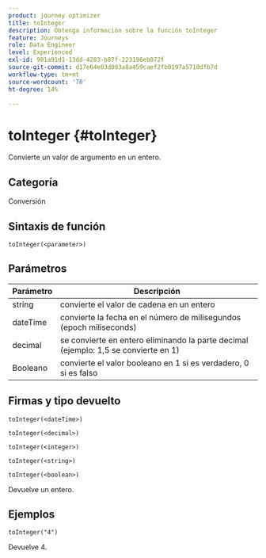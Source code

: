 ```yaml
---
product: journey optimizer
title: toInteger
description: Obtenga información sobre la función toInteger
feature: Journeys
role: Data Engineer
level: Experienced
exl-id: 901a91d1-13dd-4283-b87f-223196eb072f
source-git-commit: d17e64e03d093a8a459caef2fb0197a5710dfb7d
workflow-type: tm+mt
source-wordcount: '70'
ht-degree: 14%

---
```


# toInteger {#toInteger}

Convierte un valor de argumento en un entero.

## Categoría

Conversión

## Sintaxis de función

`toInteger(<parameter>)`

## Parámetros

| Parámetro | Descripción |
|--- |--- |
| string | convierte el valor de cadena en un entero |
| dateTime | convierte la fecha en el número de milisegundos (epoch miliseconds) |
| decimal | se convierte en entero eliminando la parte decimal (ejemplo: 1,5 se convierte en 1) |
| Booleano | convierte el valor booleano en 1 si es verdadero, 0 si es falso |

## Firmas y tipo devuelto

`toInteger(<dateTime>)`

`toInteger(<decimal>)`

`toInteger(<integer>)`

`toInteger(<string>)`

`toInteger(<boolean>)`

Devuelve un entero.

## Ejemplos

`toInteger("4")`

Devuelve 4.
